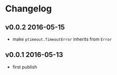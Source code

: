 # Changelog

## v0.0.2 2016-05-15
- make `ptimeout.TimeoutError` inherits from `Error`

## v0.0.1 2016-05-13
- first publish